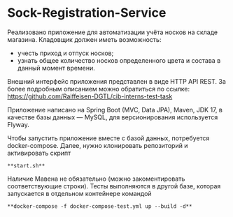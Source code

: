 # Sock-Registration-Service

Реализовано приложение для автоматизации учёта носков на складе магазина. Кладовщик должен иметь возможность:

- учесть приход и отпуск носков;
- узнать общее количество носков определенного цвета и состава в данный момент времени.

Внешний интерфейс приложения представлен в виде HTTP API REST.
За более подробным описанием можно обратиться по ссылке: https://github.com/Raiffeisen-DGTL/cib-interns-test-task

Приложение написано на Spring Boot (MVC, Data JPA), Maven, JDK 17, в качестве базы данных — MySQL, для версионирования используется Flyway. 

Чтобы запустить приложение вместе с базой данных, потребуется docker-compose. Далее, нужно клонировать репозиторий и активировать скрипт

    **start.sh**

Наличие Мавена не обязательно (можно закоментировать соответствующие строки). Тесты выполняются в другой базе, которая запускается в отдельном контейнере командой 

    **docker-compose -f docker-compose-test.yml up --build -d**

